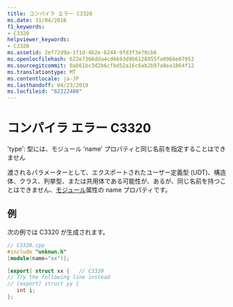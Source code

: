 ```yaml
---
title: コンパイラ エラー C3320
ms.date: 11/04/2016
f1_keywords:
- C3320
helpviewer_keywords:
- C3320
ms.assetid: 2ef72d9a-1f1d-4b2e-b244-9fd3f3e70cb6
ms.openlocfilehash: 622e7366dda4cd6693d9b6128855fa0966e07952
ms.sourcegitcommit: 0ab61bc3d2b6cfbd52a16c6ab2b97a8ea1864f12
ms.translationtype: MT
ms.contentlocale: ja-JP
ms.lasthandoff: 04/23/2019
ms.locfileid: "62222480"
---
```

# <a name="compiler-error-c3320"></a>コンパイラ エラー C3320

'type': 型には、モジュール 'name' プロパティと同じ名前を指定することはできません

渡されるパラメーターとして、エクスポートされたユーザー定義型 (UDT)、構造体、クラス、列挙型、または共用体である可能性が、あるが、同じ名前を持つことはできません、[モジュール](../../windows/module-cpp.md)属性の name プロパティです。

## <a name="example"></a>例

次の例では C3320 が生成されます。

```cpp
// C3320.cpp
#include "unknwn.h"
[module(name="xx")];

[export] struct xx {   // C3320
// Try the following line instead
// [export] struct yy {
   int i;
};
```